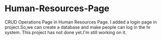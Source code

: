 # Human-Resources-Page
CRUD Operations Page in Human Resources Page.
I added a login page in project.So,we can create a database and make people can log in the hr system.
This project has not done yet.I'm still working on it.
